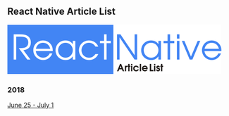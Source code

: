 ## React Native Article List

![](./resources/images/logo.png)

### 2018

[June 25 - July 1](./ArticleList/june25-july1.md)